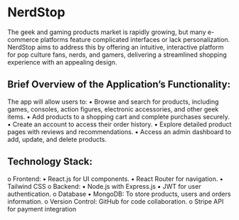 # NerdStop

The geek and gaming products market is rapidly growing, but many e-commerce platforms feature complicated interfaces or lack personalization. NerdStop aims to address this by offering an intuitive, interactive platform for pop culture fans, nerds, and gamers, delivering a streamlined shopping experience with an appealing design.

## Brief Overview of the Application’s Functionality:

The app will allow users to:
▪ Browse and search for products, including games, consoles, action figures, electronic accessories, and other geek items.
▪ Add products to a shopping cart and complete purchases securely.
▪ Create an account to access their order history.
▪ Explore detailed product pages with reviews and recommendations.
▪ Access an admin dashboard to add, update, and delete products.

## Technology Stack:

o Frontend:
  ▪ React.js for UI components.
  ▪ React Router for navigation.
  ▪ Tailwind CSS
o Backend:
  ▪ Node.js with Express.js
  ▪ JWT for user authentication.
o Database
  ▪ MongoDB: To store products, users and orders information.
o Version Control: GitHub for code collaboration.
o Stripe API for payment integration

